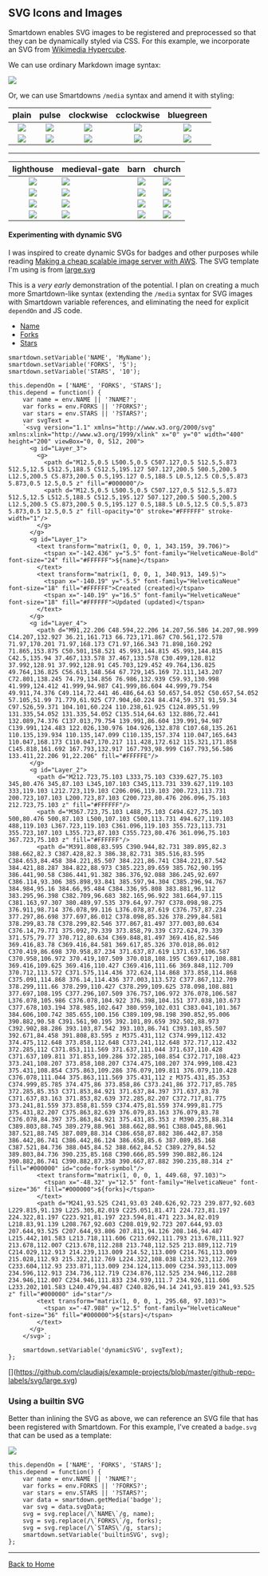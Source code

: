 ## SVG Icons and Images

Smartdown enables SVG images to be registered and preprocessed so that they can be dynamically styled via CSS. For this example, we incorporate an SVG from [Wikimedia Hypercube](https://commons.wikimedia.org/wiki/File:Hypercube.svg).

We can use ordinary Markdown image syntax:

![](https://upload.wikimedia.org/wikipedia/commons/2/22/Hypercube.svg)

Or, we can use Smartdowns `/media` syntax and amend it with styling:

|plain|pulse|clockwise|cclockwise|bluegreen|
|:---:|:---:|:---:|:---:|:---:|
|![](/media/hypercube)|![](/media/hypercube/pulse)|![](/media/hypercube/clockwise)|![](/media/hypercube/cclockwise)|![](/media/hypercube/bluegreen)|
|![](/media/StalactiteStalagmite)|![](/media/StalactiteStalagmite/pulse)|![](/media/StalactiteStalagmite/clockwise)|![](/media/StalactiteStalagmite/cclockwise)|![](/media/StalactiteStalagmite/bluegreen)|

---

|lighthouse|medieval-gate|barn|church|
|:---:|:---|---:|:---:|
|![](/media/lighthouse)|![](/media/medieval-gate)|![](/media/barn)|![](/media/church)|
|![](/media/lighthouse/pulse)|![](/media/medieval-gate/pulse)|![](/media/barn/pulse)|![](/media/church/pulse)|
|![](/media/lighthouse/clockwise)|![](/media/medieval-gate/clockwise)|![](/media/barn/clockwise)|![](/media/church/clockwise)|
|![](/media/lighthouse/cclockwise)|![](/media/medieval-gate/cclockwise)|![](/media/barn/cclockwise)|![](/media/church/cclockwise)|

#### Experimenting with dynamic SVG

I was inspired to create dynamic SVGs for badges and other purposes while reading
[Making a cheap scalable image server with AWS](https://claudiajs.com/tutorials/image-server.html). The SVG template I'm using is from [large.svg](https://github.com/claudiajs/example-projects/blob/master/github-repo-labels/svg/large.svg)

This is a *very early* demonstration of the potential. I plan on creating a much more Smartdown-like syntax (extending the `/media` syntax for SVG images with Smartdown variable references, and eliminating the need for explicit `dependOn` and JS code.

- [Name](:?NAME)
- [Forks](:?FORKS)
- [Stars](:?STARS)

```javascript/playable/autoplay
smartdown.setVariable('NAME', 'MyName');
smartdown.setVariable('FORKS', '5');
smartdown.setVariable('STARS', '10');

this.dependOn = ['NAME', 'FORKS', 'STARS'];
this.depend = function() {
	var name = env.NAME || '?NAME?';
	var forks = env.FORKS || '?FORKS?';
	var stars = env.STARS || '?STARS?';
	var svgText =
	`<svg version="1.1" xmlns="http://www.w3.org/2000/svg" xmlns:xlink="http://www.w3.org/1999/xlink" x="0" y="0" width="400" height="200" viewBox="0, 0, 512, 200">
	  <g id="Layer_3">
	    <g>
	      <path d="M12.5,0.5 L500.5,0.5 C507.127,0.5 512.5,5.873 512.5,12.5 L512.5,188.5 C512.5,195.127 507.127,200.5 500.5,200.5 L12.5,200.5 C5.873,200.5 0.5,195.127 0.5,188.5 L0.5,12.5 C0.5,5.873 5.873,0.5 12.5,0.5 z" fill="#000000"/>
	      <path d="M12.5,0.5 L500.5,0.5 C507.127,0.5 512.5,5.873 512.5,12.5 L512.5,188.5 C512.5,195.127 507.127,200.5 500.5,200.5 L12.5,200.5 C5.873,200.5 0.5,195.127 0.5,188.5 L0.5,12.5 C0.5,5.873 5.873,0.5 12.5,0.5 z" fill-opacity="0" stroke="#FFFFFF" stroke-width="1"/>
	    </g>
	  </g>
	  <g id="Layer_1">
	    <text transform="matrix(1, 0, 0, 1, 343.159, 39.706)">
	      <tspan x="-142.436" y="5.5" font-family="HelveticaNeue-Bold" font-size="24" fill="#FFFFFF">${name}</tspan>
	    </text>
	    <text transform="matrix(1, 0, 0, 1, 340.913, 149.5)">
	      <tspan x="-140.19" y="-5.5" font-family="HelveticaNeue" font-size="18" fill="#FFFFFF">Created (created)</tspan>
	      <tspan x="-140.19" y="16.5" font-family="HelveticaNeue" font-size="18" fill="#FFFFFF">Updated (updated)</tspan>
	    </text>
	  </g>
	  <g id="Layer_4">
	    <path d="M91,22.206 C48.594,22.206 14.207,56.586 14.207,98.999 C14.207,132.927 36.21,161.713 66.723,171.867 C70.561,172.578 71.97,170.201 71.97,168.173 C71.97,166.343 71.898,160.292 71.865,153.875 C50.501,158.521 45.993,144.815 45.993,144.815 C42.5,135.94 37.467,133.578 37.467,133.578 C30.499,128.812 37.992,128.91 37.992,128.91 C45.703,129.452 49.764,136.825 49.764,136.825 C56.613,148.564 67.729,145.169 72.111,143.207 C72.801,138.245 74.79,134.856 76.986,132.939 C59.93,130.998 41.999,124.412 41.999,94.987 C41.999,86.604 44.999,79.754 49.911,74.376 C49.114,72.441 46.486,64.63 50.657,54.052 C50.657,54.052 57.105,51.99 71.779,61.925 C77.904,60.224 84.474,59.371 91,59.34 C97.526,59.371 104.101,60.224 110.238,61.925 C124.895,51.99 131.335,54.052 131.335,54.052 C135.514,64.63 132.886,72.441 132.089,74.376 C137.013,79.754 139.991,86.604 139.991,94.987 C139.991,124.483 122.026,130.976 104.926,132.878 C107.68,135.261 110.135,139.934 110.135,147.099 C110.135,157.374 110.047,165.643 110.047,168.173 C110.047,170.217 111.428,172.612 115.321,171.858 C145.818,161.692 167.793,132.917 167.793,98.999 C167.793,56.586 133.411,22.206 91,22.206" fill="#FFFFFE"/>
	  </g>
	  <g id="Layer_2">
	    <path d="M212.723,75.103 L333,75.103 C339.627,75.103 345,80.476 345,87.103 L345,107.103 C345,113.731 339.627,119.103 333,119.103 L212.723,119.103 C206.096,119.103 200.723,113.731 200.723,107.103 L200.723,87.103 C200.723,80.476 206.096,75.103 212.723,75.103 z" fill="#FFFFFF"/>
	    <path d="M367.723,75.103 L488,75.103 C494.627,75.103 500,80.476 500,87.103 L500,107.103 C500,113.731 494.627,119.103 488,119.103 L367.723,119.103 C361.096,119.103 355.723,113.731 355.723,107.103 L355.723,87.103 C355.723,80.476 361.096,75.103 367.723,75.103 z" fill="#FFFFFF"/>
	    <path d="M391.808,83.595 C390.944,82.731 389.895,82.3 388.662,82.3 C387.428,82.3 386.38,82.731 385.516,83.595 C384.653,84.458 384.221,85.507 384.221,86.741 C384.221,87.542 384.421,88.287 384.822,88.973 C385.223,89.659 385.762,90.195 386.441,90.58 C386.441,91.382 386.376,92.088 386.245,92.697 C386.114,93.306 385.898,93.841 385.597,94.304 C385.296,94.767 384.984,95.16 384.66,95.484 C384.336,95.808 383.881,96.112 383.295,96.398 C382.709,96.683 382.165,96.922 381.664,97.115 C381.163,97.307 380.489,97.535 379.64,97.797 C378.098,98.275 376.911,98.714 376.078,99.116 L376.078,87.619 C376.757,87.234 377.297,86.698 377.697,86.012 C378.098,85.326 378.299,84.581 378.299,83.78 C378.299,82.546 377.867,81.497 377.003,80.634 C376.14,79.771 375.092,79.339 373.858,79.339 C372.624,79.339 371.575,79.77 370.712,80.634 C369.848,81.497 369.416,82.546 369.416,83.78 C369.416,84.581 369.617,85.326 370.018,86.012 C370.419,86.698 370.958,87.234 371.637,87.619 L371.637,106.587 C370.958,106.972 370.419,107.509 370.018,108.195 C369.617,108.881 369.416,109.625 369.416,110.427 C369.416,111.66 369.848,112.709 370.712,113.572 C371.575,114.436 372.624,114.868 373.858,114.868 C375.091,114.868 376.14,114.436 377.003,113.572 C377.867,112.709 378.299,111.66 378.299,110.427 C378.299,109.625 378.098,108.881 377.697,108.195 C377.296,107.509 376.757,106.972 376.078,106.587 L376.078,105.986 C376.078,104.922 376.398,104.151 377.038,103.673 C377.678,103.194 378.985,102.647 380.959,102.031 C383.041,101.367 384.606,100.742 385.655,100.156 C389.109,98.198 390.852,95.006 390.882,90.58 C391.561,90.195 392.101,89.659 392.502,88.973 C392.902,88.286 393.103,87.542 393.103,86.741 C393.103,85.507 392.671,84.458 391.808,83.595 z M375.431,112 C374.999,112.432 374.475,112.648 373.858,112.648 C373.241,112.648 372.717,112.432 372.285,112 C371.853,111.569 371.637,111.044 371.637,110.428 C371.637,109.811 371.853,109.286 372.285,108.854 C372.717,108.423 373.241,108.207 373.858,108.207 C374.475,108.207 374.999,108.423 375.431,108.854 C375.863,109.286 376.079,109.811 376.079,110.428 C376.078,111.044 375.863,111.569 375.431,112 z M375.431,85.353 C374.999,85.785 374.475,86 373.858,86 C373.241,86 372.717,85.785 372.285,85.353 C371.853,84.921 371.637,84.397 371.637,83.78 C371.637,83.163 371.853,82.639 372.285,82.207 C372.717,81.775 373.241,81.559 373.858,81.559 C374.475,81.559 374.999,81.775 375.431,82.207 C375.863,82.639 376.079,83.163 376.079,83.78 C376.078,84.397 375.863,84.921 375.431,85.353 z M390.235,88.314 C389.803,88.745 389.279,88.961 388.662,88.961 C388.045,88.961 387.521,88.745 387.089,88.314 C386.658,87.882 386.442,87.358 386.442,86.741 C386.442,86.124 386.658,85.6 387.089,85.168 C387.521,84.736 388.045,84.52 388.662,84.52 C389.279,84.52 389.803,84.736 390.235,85.168 C390.666,85.599 390.882,86.124 390.882,86.741 C390.882,87.358 390.667,87.882 390.235,88.314 z" fill="#000000" id="code-fork-symbol"/>
	    <text transform="matrix(1, 0, 0, 1, 449.68, 97.103)">
	      <tspan x="-48.32" y="12.5" font-family="HelveticaNeue" font-size="36" fill="#000000">${forks}</tspan>
	    </text>
	    <path d="M241,93.525 C241,93.03 240.626,92.723 239.877,92.603 L229.815,91.139 L225.305,82.019 C225.051,81.471 224.723,81.197 224.322,81.197 C223.921,81.197 223.594,81.471 223.34,82.019 L218.83,91.139 L208.767,92.603 C208.019,92.723 207.644,93.03 207.644,93.525 C207.644,93.806 207.811,94.126 208.146,94.487 L215.442,101.583 L213.718,111.606 C213.692,111.793 213.678,111.927 213.678,112.007 C213.678,112.288 213.748,112.525 213.889,112.719 C214.029,112.913 214.239,113.009 214.52,113.009 C214.761,113.009 215.028,112.93 215.322,112.769 L224.322,108.038 L233.323,112.769 C233.604,112.93 233.871,113.009 234.124,113.009 C234.393,113.009 234.596,112.913 234.736,112.719 C234.876,112.525 234.946,112.288 234.946,112.007 C234.946,111.833 234.939,111.7 234.926,111.606 L233.202,101.583 L240.479,94.487 C240.826,94.14 241,93.819 241,93.525 z" fill="#000000" id="star"/>
	    <text transform="matrix(1, 0, 0, 1, 295.68, 97.103)">
	      <tspan x="-47.988" y="12.5" font-family="HelveticaNeue" font-size="36" fill="#000000">${stars}</tspan>
	    </text>
	  </g>
	</svg>`;

	smartdown.setVariable('dynamicSVG', svgText);
};

```

[[](:!dynamicSVG|svg)](https://github.com/claudiajs/example-projects/blob/master/github-repo-labels/svg/large.svg)

### Using a builtin SVG

Better than inlining the SVG as above, we can reference an SVG file that has been registered with Smartdown. For this example, I've created a `badge.svg` that can be used as a template:

![](/media/badge)


```javascript/playable/autoplay
this.dependOn = ['NAME', 'FORKS', 'STARS'];
this.depend = function() {
	var name = env.NAME || '?NAME?';
	var forks = env.FORKS || '?FORKS?';
	var stars = env.STARS || '?STARS?';
	var data = smartdown.getMedia('badge');
	var svg = data.svgData;
	svg = svg.replace(/\`NAME\`/g, name);
	svg = svg.replace(/\`FORKS\`/g, forks);
	svg = svg.replace(/\`STARS\`/g, stars);
	smartdown.setVariable('builtinSVG', svg);
};

```

[](:!builtinSVG|svg)

---

[Back to Home](:@Home)

